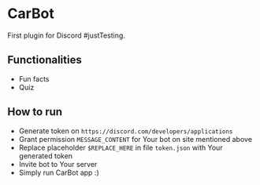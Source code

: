 # CarBot

First plugin for Discord #justTesting.  

## Functionalities
- Fun facts
- Quiz

## How to run
- Generate token on `https://discord.com/developers/applications`
- Grant permission `MESSAGE_CONTENT` for Your bot on site mentioned above
- Replace placeholder `$REPLACE_HERE` in file `token.json` with Your generated token
- Invite bot to Your server
- Simply run CarBot app :)
